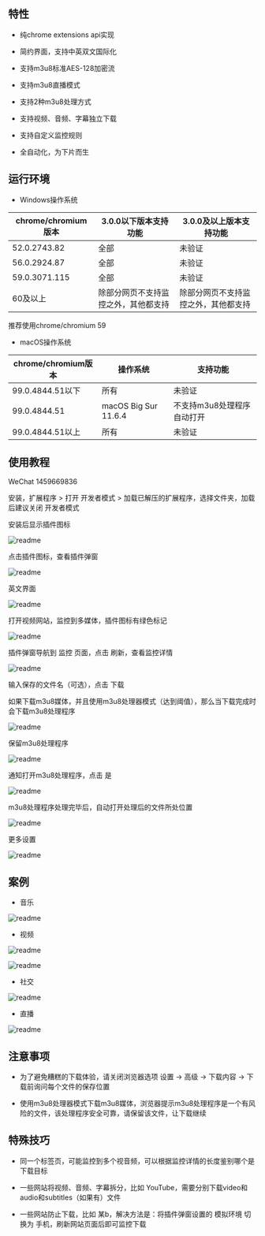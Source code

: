 
## 特性

* 纯chrome extensions api实现

* 简约界面，支持中英双文国际化

* 支持m3u8标准AES-128加密流

* 支持m3u8直播模式

* 支持2种m3u8处理方式

* 支持视频、音频、字幕独立下载

* 支持自定义监控规则

* 全自动化，为下片而生

## 运行环境

* Windows操作系统

| chrome/chromium版本 | 3.0.0以下版本支持功能 | 3.0.0及以上版本支持功能 |
|-------|------|------|
| 52.0.2743.82 | 全部 | 未验证 |
| 56.0.2924.87 | 全部 | 未验证 |
| 59.0.3071.115 | 全部 | 未验证 |
| 60及以上 | 除部分网页不支持监控之外，其他都支持 | 除部分网页不支持监控之外，其他都支持 |

推荐使用chrome/chromium 59

* macOS操作系统

| chrome/chromium版本 | 操作系统 | 支持功能 |
|-------|------|------|
| 99.0.4844.51以下 | 所有 | 未验证 |
| 99.0.4844.51 | macOS Big Sur 11.6.4 | 不支持m3u8处理程序自动打开 |
| 99.0.4844.51以上 | 所有 | 未验证 |

## 使用教程

WeChat 1459669836

安装，扩展程序 > 打开 开发者模式 > 加载已解压的扩展程序，选择文件夹，加载后建议关闭 开发者模式

安装后显示插件图标

![readme](https://raw.githubusercontent.com/yangwk/m3u8-downloader/master/readme/01.png)

点击插件图标，查看插件弹窗

![readme](https://raw.githubusercontent.com/yangwk/m3u8-downloader/master/readme/02.PNG)

英文界面

![readme](https://raw.githubusercontent.com/yangwk/m3u8-downloader/master/readme/02-1.PNG)

打开视频网站，监控到多媒体，插件图标有绿色标记

![readme](https://raw.githubusercontent.com/yangwk/m3u8-downloader/master/readme/03.PNG)

插件弹窗导航到 监控 页面，点击 刷新，查看监控详情

![readme](https://raw.githubusercontent.com/yangwk/m3u8-downloader/master/readme/04.PNG)

输入保存的文件名（可选），点击 下载

如果下载m3u8媒体，并且使用m3u8处理器模式（达到阈值），那么当下载完成时会下载m3u8处理程序

![readme](https://raw.githubusercontent.com/yangwk/m3u8-downloader/master/readme/05.PNG)

保留m3u8处理程序

![readme](https://raw.githubusercontent.com/yangwk/m3u8-downloader/master/readme/06.PNG)

通知打开m3u8处理程序，点击 是

![readme](https://raw.githubusercontent.com/yangwk/m3u8-downloader/master/readme/07.PNG)

m3u8处理程序处理完毕后，自动打开处理后的文件所处位置

![readme](https://raw.githubusercontent.com/yangwk/m3u8-downloader/master/readme/08.PNG)

更多设置

![readme](https://raw.githubusercontent.com/yangwk/m3u8-downloader/master/readme/09.PNG)

## 案例

* 音乐

![readme](https://raw.githubusercontent.com/yangwk/m3u8-downloader/master/readme/10.png)

* 视频

![readme](https://raw.githubusercontent.com/yangwk/m3u8-downloader/master/readme/11.png)

![readme](https://raw.githubusercontent.com/yangwk/m3u8-downloader/master/readme/13.png)

* 社交

![readme](https://raw.githubusercontent.com/yangwk/m3u8-downloader/master/readme/12.png)

* 直播

![readme](https://raw.githubusercontent.com/yangwk/m3u8-downloader/master/readme/live01.png)

## 注意事项

* 为了避免糟糕的下载体验，请关闭浏览器选项 设置 -> 高级 -> 下载内容 -> 下载前询问每个文件的保存位置

* 使用m3u8处理器模式下载m3u8媒体，浏览器提示m3u8处理程序是一个有风险的文件，该处理程序安全可靠，请保留该文件，让下载继续

## 特殊技巧

* 同一个标签页，可能监控到多个视音频，可以根据监控详情的长度鉴别哪个是下载目标

* 一些网站将视频、音频、字幕拆分，比如 YouTube，需要分别下载video和audio和subtitles（如果有）文件

* 一些网站防止下载，比如 某b，解决方法是：将插件弹窗设置的 模拟环境 切换为 手机，刷新网站页面后即可监控下载
